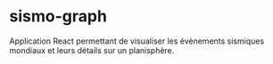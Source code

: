 # sismo-graph

Application React permettant de visualiser les évènements sismiques mondiaux et leurs détails sur un planisphère.


